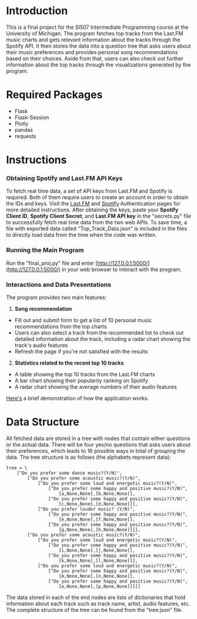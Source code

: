 # Introduction
This is a final project for the SI507 Intermediate Programming course at the University of Michigan. The program fetches top tracks from the Last.FM music charts and gets relevant information about the tracks through the Spotify API. It then stores the data into a question tree that asks users about their music preferences and provides personal song recommendations based on their choices. Aside from that, users can also check out further information about the top tracks through the visualizations generated by the program.

# Required Packages
- Flask
- Flask-Session
- Plotly
- pandas
- requests

# Instructions
### Obtaining Spotify and Last.FM API Keys
To fetch real time data, a set of API keys from Last.FM and Spotify is required. Both of them require users to create an account in order to obtain the IDs and keys. Visit the [Last.FM](https://www.last.fm/api/authentication) and [Spotify](https://developer.spotify.com/documentation/general/guides/authorization/) Authentication pages for more detailed instructions. After obtaining the keys, paste your **Spotify Client ID**, **Spotify Client Secret**, and **Last.FM API key** in the "secrets.py" file to successfully fetch real time data from the two web APIs. To save time, a file with exported data called "Top_Track_Data.json" is included in the files to directly load data from the time when the code was written.

### Running the Main Program
Run the "final_proj.py" file and enter [http://127.0.0.1:5000/](http://127.0.0.1:5000/) in your web browser to interact with the program.

### Interactions and Data Presentations
The program provides two main features:
1. **Song recommendation**
- Fill out and submit form to get a list of 10 personal music recommendations from the top charts
- Users can also select a track from the recommended list to check out detailed information about the track, including a radar chart showing the track's audio features
- Refresh the page if you're not satisfied with the results
2. **Statistics related to the recent top 10 tracks**
- A table showing the top 10 tracks from the Last.FM charts
- A bar chart showing their popularity ranking on Spotify
- A radar chart showing the average numbers of their audio features  
  
[Here's](https://www.loom.com/share/a87ac086753547ac9a418d99043073cc?sharedAppSource=personal_library) a brief demonstration of how the application works.

# Data Structure
All fetched data are stored in a tree with nodes that contain either questions or the actual data. There will be four yes/no questions that asks users about their preferences, which leads to 16 possible ways in total of grouping the data. The tree structure is as follows (the alphabets represent data):
```
tree = \
    ["Do you prefer some dance music?(Y/N)", 
        ["Do you prefer some acoustic music?(Y/N)", 
            ["Do you prefer some loud and energetic music?(Y/N)", 
                ["Do you prefer some happy and positive music?(Y/N)",
                    [a,None,None],[b,None,None]],
                ["Do you prefer some happy and positive music?(Y/N)",
                    [c,None,None],[d,None,None]]], 
            ["Do you prefer louder music? (Y/N)",
                ["Do you prefer some happy and positive music?(Y/N)",
                    [e,None,None],[f,None,None]],
                ["Do you prefer some happy and positive music?(Y/N)",
                    [g,None,None],[h,None,None]]]],
        ["Do you prefer some acoustic music?(Y/N)", 
            ["Do you prefer some loud and energetic music?(Y/N)",
                ["Do you prefer some happy and positive music?(Y/N)",
                    [i,None,None],[j,None,None]],
                ["Do you prefer some happy and positive music?(Y/N)",
                    [k,None,None],[l,None,None]]], 
            ["Do you prefer some loud and energetic music?(Y/N)",
                ["Do you prefer some happy and positive music?(Y/N)",
                    [m,None,None],[n,None,None]],
                ["Do you prefer some happy and positive music?(Y/N)",
                    [o,None,None],[p,None,None]]]]]
```
The data stored in each of the end nodes are lists of dictionaries that hold information about each track such as track name, artist, audio features, etc. The complete structure of the tree can be found from the "tree.json" file.
